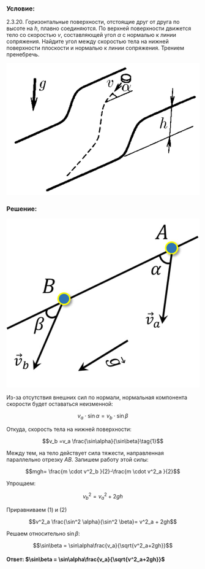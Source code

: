 ###  Условие: 

$2.3.20.$ Горизонтальные поверхности, отстоящие друг от друга по высоте на $h$, плавно соединяются. По верхней поверхности движется тело со скоростью $v$, составляющей угол $\alpha$ с нормалью к линии сопряжения. Найдите угол между скоростью тела на нижней поверхности плоскости и нормалью к линии сопряжения. Трением пренебречь. 

![К задаче $2.3.20$|524x357, 35%](../../img/2.3.20/2.3.20.png)

###  Решение: 

![|523x457, 35%](../../img/2.3.20/sol.jpg) 

Из-за отсутствия внешних сил по нормали, нормальная компонента скорости будет оставаться неизменной:  

$$v_a \cdot\sin\alpha =v_b \cdot\sin\beta$$ 

Откуда, скорость тела на нижней поверхности:

$$v_b =v_a \frac{\sin\alpha}{\sin\beta}\tag{1}$$  

Между тем, на тело действует сила тяжести, направленная параллельно отрезку $AB$. Запишем работу этой силы:  

$$mgh= \frac{m \cdot v^2_b }{2}-\frac{m \cdot v^2_a }{2}$$ 

Упрощаем:

$$v^2_b= v^2_a + 2gh\tag{2}$$  

Приравниваем $(1)$ и $(2)$

$$v^2_a \frac{\sin^2 \alpha}{\sin^2 \beta}= v^2_a + 2gh$$ 

Решаем относительно $\sin\beta$:

$$\sin\beta = \sin\alpha\frac{v_a}{\sqrt{v^2_a+2gh}}$$ 

####  Ответ: $\sin\beta = \sin\alpha\frac{v_a}{\sqrt{v^2_a+2gh}}$ 

